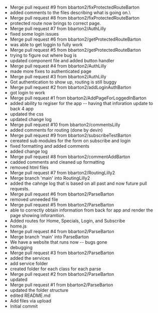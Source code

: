 - Merge pull request #9 from bbarton2/fixProtectedRouteBarton
- added comments to the files describing what is going on.\
- Merge pull request #8 from bbarton2/fixProtectedRouteBarton
- protected route now brings to correct page.
- Merge pull request #7 from bbarton2/AuthLilly
- fixed some login issues
- Merge pull request #6 from bbarton2/getProtectedRouteBarton
- was able to get loggin to fully work
- Merge pull request #5 from bbarton2/getProtectedRouteBarton
- trying to figure out where bug is
- updated component file and added button handler
- Merge pull request #4 from bbarton2/AuthLilly
- made more fixes to authenticated page
- Merge pull request #3 from bbarton2/AuthLilly
- Got authentication to show up, routing is still buggy
- Merge pull request #2 from bbarton2/addLoginAuthBarton
- got login to work
- Merge pull request #1 from bbarton2/AddPageForLoggedInBarton
- added ability to regiser for the app -- having that inforation update to back 4 app
- updated the css
- updated change log
- Merge pull request #10 from bbarton2/commentsLilly
- added comments for routing (done by devin)
- Merge pull request #9 from bbarton2/subscribeTestBarton
- cereated sub modules for the form on subscribe and login
- fixed formatting and added comments
- added change log
- Merge pull request #8 from bbarton2/commentAddBarton
- cadded comments and cleaned up formatting
- removed html files
- Merge pull request #7 from bbarton2/RoutingLilly2
- Merge branch 'main' into RoutingLilly2
- added the cahnge log that is based on all past and now future pull requests.
- Merge pull request #6 from bbarton2/ParseBarton
- removed unneeded file
- Merge pull request #5 from bbarton2/ParseBarton
- able to correctly obtain information from back for app and render the page showing inforamtion.
- Added routes for Home, Specials, Login, and Subscribe
- home.js
- Merge pull request #4 from bbarton2/ParseBarton
- Merge branch 'main' into ParseBarton
- We have a website that runs now -- bugs gone
- debugging
- Merge pull request #3 from bbarton2/ParseBarton
- added the services
- add service folder
- created folder for each class for each parse
- Merge pull request #2 from bbarton2/ParseBarton
- updated
- Merge pull request #1 from bbarton2/ParseBarton
- updated the folder structure
- edited README.md
- Add files via upload
- Initial commit
